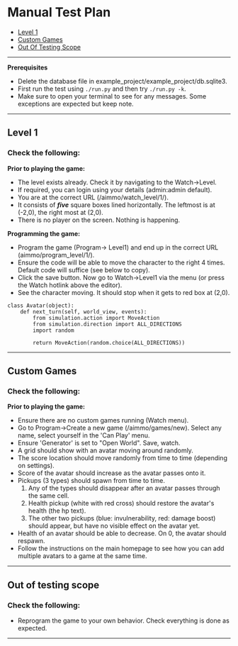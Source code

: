 # Manual Test Plan
- [Level 1](#level-1)
- [Custom Games](#custom-games)
- [Out Of Testing Scope](#out-of-testing-scope)
---

**Prerequisites**
* Delete the database file in example_project/example_project/db.sqlite3.
* First run the test using `./run.py` and then try `./run.py -k`.
* Make sure to open your terminal to see for any messages. Some exceptions are expected but keep note.
***


## Level 1
### Check the following:

**Prior to playing the game:**
* The level exists already. Check it by navigating to the Watch->Level.
* If required, you can login using your details (admin:admin default).
* You are at the correct URL (/aimmo/watch_level/1/).
* It consists of **_five_** square boxes lined horizontally. The leftmost is at (-2,0), the right most at (2,0).
* There is no player on the screen. Nothing is happening.

**Programming the game:**
* Program the game (Program-> Level1) and end up in the correct URL (aimmo/program_level/1/).
* Ensure the code will be able to move the character to the right 4 times. Default code will suffice (see below to copy). 
* Click the save button. Now go to Watch->Level1 via the menu (or press the Watch hotlink above the editor).
* See the character moving. It should stop when it gets to red box at (2,0). 

```
class Avatar(object):
    def next_turn(self, world_view, events):
        from simulation.action import MoveAction
        from simulation.direction import ALL_DIRECTIONS
        import random

        return MoveAction(random.choice(ALL_DIRECTIONS))
```

***

## Custom Games
### Check the following:
**Prior to playing the game:**
* Ensure there are no custom games running (Watch menu).
* Go to Program->Create a new game (/aimmo/games/new). Select any name, select yourself in the 'Can Play' menu.
* Ensure 'Generator' is set to "Open World". Save, watch.
* A grid should show with an avatar moving around randomly.
* The score location should move randomly from time to time (depending on settings).
* Score of the avatar should increase as the avatar passes onto it.
* Pickups (3 types) should spawn from time to time.
   1. Any of the types should disappear after an avatar passes through the same cell.
   2. Health pickup (white with red cross) should restore the avatar's health (the hp text).
   3. The other two pickups (blue: invulnerability, red: damage boost) should appear, but have no visible effect on the avatar yet.
* Health of an avatar should be able to decrease. On 0, the avatar should respawn.
* Follow the instructions on the main homepage to see how you can add multiple avatars to a game at the same time.
***

## Out of testing scope
### Check the following:
* Reprogram the game to your own behavior. Check everything is done as expected.
***
